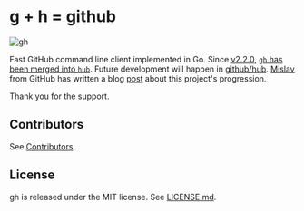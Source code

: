 g + h = github
==============

![gh](http://owenou.com/gh/images/gangnamtocat.png)

Fast GitHub command line client implemented in Go. Since [v2.2.0](https://github.com/github/hub/releases/tag/v2.2.0), [`gh` has been merged into `hub`](https://github.com/github/hub/issues/475). Future development will happen in [github/hub](https://github.com/github/hub). [Mislav](https://github.com/mislav) from GitHub has written a blog [post](https://mislav.net/2020/01/github-cli/) about this project's progression.

Thank you for the support.

Contributors
------------

See [Contributors](https://github.com/jingweno/gh/graphs/contributors).

License
-------

gh is released under the MIT license. See [LICENSE.md](https://github.com/jingweno/gh/blob/master/LICENSE.md).
